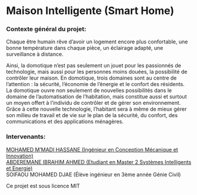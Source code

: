 # Maison Intelligente (Smart Home)

### Contexte général du projet:

Chaque être humain rêve d’avoir un logement encore plus confortable, une bonne température dans chaque pièce, un éclairage adapté, une surveillance à distance.

Ainsi, la domotique n’est pas seulement un jouet pour les passionnés de technologie, mais aussi pour les personnes moins douées, la possibilité de contrôler leur maison. En domotique, trois domaines sont au centre de l’attention : la sécurité, l’économie de l’énergie et le confort des résidents. La domotique ouvre non seulement de nouvelles possibilités dans le domaine de l’automatisation de l’habitation, mais constitue aussi et surtout un moyen offert à l’individu de contrôler et de gérer son environnement. Grâce à cette nouvelle technologie, l’habitant sera à même de mieux gérer son milieu de travail et de vie sur le plan de la sécurité, du confort, des communications et des applications ménagères.

### Intervenants:

[MOHAMED M’MADI HASSANE (Ingénieur en Conception Mécanique et Innovation)](http://acem.tech/utilisateurs/profile/3)\
[ABDEREMANE IBRAHIM AHMED (Etudiant en Master 2 Systèmes Intelligents et Energie)](http://acem.tech/posts/article/4)\
SOIFAOU MOHAMED DJAE (Élève ingénieur en 3ème année Génie Civil)

Ce projet est sous licence MIT
